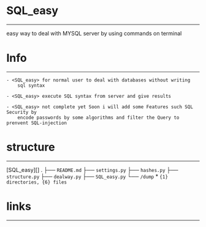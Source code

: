 # SQL_easy #
---
easy way to deal with MYSQL server by using commands on terminal

# Info #
---

    - <SQL_easy> for normal user to deal with databases without writing 
    	sql syntax 

    - <SQL_easy> execute SQL syntax from server and give results 

    - <SQL_easy> not complete yet Soon i will add some Features such SQL Security by 
    	encode passwords by some algorithms and filter the Query to prenvent SQL-injection




# structure #
---
[SQL_easy][]
.
├── `README.md`
├── `settings.py`
├── `hashes.py`
├── `structure.py`
├── `dealway.py`
├── `SQL_easy.py`
└── `/dump`
    *
    `{1} directories, {6} files `



   
# links #
---

[Python]:  http://www.python.org/download/ 
[MySQL ]:  http://mysql.com/downloads
[MySQL ]:  http://dev.mysql.com/doc/refman/5.1/en/tutorial.html
[MySQL ]:  http://www.planetmysql.org




